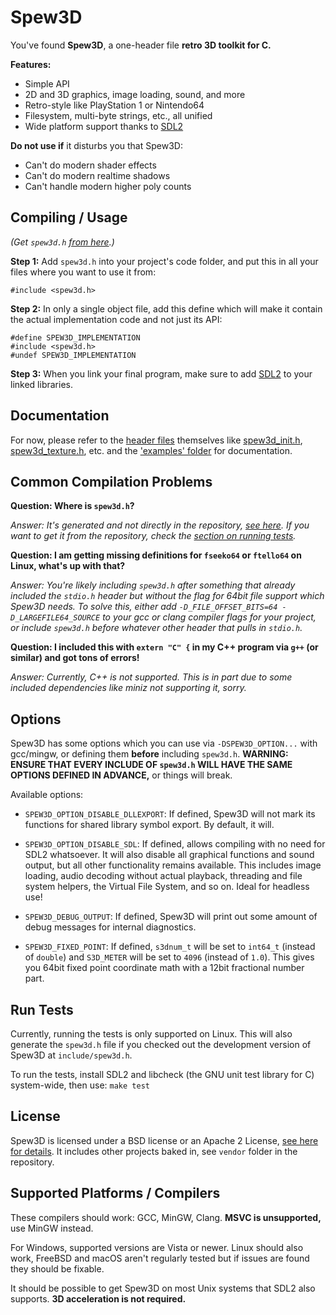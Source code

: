 
Spew3D
======

You've found **Spew3D**, a one-header file **retro 3D toolkit
for C.**

**Features:**

- Simple API
- 2D and 3D graphics, image loading, sound, and more
- Retro-style like PlayStation 1 or Nintendo64
- Filesystem, multi-byte strings, etc., all unified
- Wide platform support thanks to [SDL2](https://libsdl.org)

**Do not use if** it disturbs you that Spew3D:

- Can't do modern shader effects
- Can't do modern realtime shadows
- Can't handle modern higher poly counts

Compiling / Usage
-----------------

*(Get `spew3d.h` [from here](https://codeberg.org/ell1e/spew3d/releases).)*

**Step 1:** Add `spew3d.h` into your project's code folder, and
put this in all your files where you want to use it from:

```
#include <spew3d.h>
```

**Step 2:** In only a single object file, add this define which
will make it contain the actual implementation code and not just its API:

```
#define SPEW3D_IMPLEMENTATION
#include <spew3d.h>
#undef SPEW3D_IMPLEMENTATION
```

**Step 3:** When you link your final program, make sure to add [SDL2](
https://libsdl.org) to your linked libraries.

Documentation
-------------

For now, please refer to the [header files](./include/) themselves
like [spew3d_init.h](./include/spew3d_init.h),
[spew3d_texture.h](./include/spew3d_texture.h), etc.
and the ['examples' folder](./examples/) for documentation.

Common Compilation Problems
---------------------------

**Question: Where is `spew3d.h`?**

*Answer: It's generated and not
directly in the repository, [see here](#compiling-usage).
If you want to get it from the repository,
check the [section on running tests](#run-tests).*

**Question: I am getting missing definitions for `fseeko64` or
`ftello64` on Linux, what's up with that?**

*Answer: You're likely including `spew3d.h` after something
that already included the `stdio.h` header but without the
flag for 64bit file support which Spew3D needs. To solve this,
either add `-D_FILE_OFFSET_BITS=64 -D_LARGEFILE64_SOURCE` to
your gcc or clang compiler flags for your project, or include
`spew3d.h` before whatever other header that pulls in `stdio.h`.*

**Question: I included this with `extern "C" {` in my C++
program via `g++` (or similar) and got tons of errors!**

*Answer: Currently, C++ is not supported. This is in part due
to some included dependencies like miniz not supporting it, sorry.*

Options
-------

Spew3D has some options which you can use via `-DSPEW3D_OPTION...`
with gcc/mingw, or defining them **before** including `spew3d.h`.
**WARNING: ENSURE THAT EVERY INCLUDE OF `spew3d.h` WILL HAVE
THE SAME OPTIONS DEFINED IN ADVANCE,** or things will break.

Available options:

- `SPEW3D_OPTION_DISABLE_DLLEXPORT`: If defined, Spew3D will
  not mark its functions for shared library symbol export.
  By default, it will.

- `SPEW3D_OPTION_DISABLE_SDL`: If defined, allows compiling
  with no need for SDL2 whatsoever. It will also disable all
  graphical functions and sound output, but all other functionality
  remains available. This includes image loading, audio decoding
  without actual playback, threading and file system helpers,
  the Virtual File System, and so on. Ideal for headless use!

- `SPEW3D_DEBUG_OUTPUT`: If defined, Spew3D will print out
  some amount of debug messages for internal diagnostics.

- `SPEW3D_FIXED_POINT`: If defined, `s3dnum_t` will be set to
  `int64_t` (instead of `double`) and `S3D_METER` will be set
  to `4096` (instead of `1.0`). This gives you 64bit fixed point
  coordinate math with a 12bit fractional number part.

Run Tests
---------

Currently, running the tests is only supported on Linux.
This will also generate the `spew3d.h` file if you checked out
the development version of Spew3D at `include/spew3d.h`.

To run the tests, install SDL2 and libcheck (the GNU unit
test library for C) system-wide, then use: `make test`

License
-------

Spew3D is licensed under a BSD license or an Apache 2
License, [see here for details](LICENSE.md).
It includes other projects baked in, see `vendor` folder in the
repository.

Supported Platforms / Compilers
-------------------------------

These compilers should work: GCC, MinGW, Clang.
**MSVC is unsupported,** use MinGW instead.

For Windows, supported versions are Vista or newer.
Linux should also work, FreeBSD and macOS aren't regularly
tested but if issues are found they should be fixable.

It should be possible to get Spew3D on most Unix systems
that SDL2 also supports. **3D acceleration is not required.**

